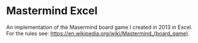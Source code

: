 # Mastermind Excel
 An implementation of the Masermind board game I created in 2013 in Excel.
 For the rules see: https://en.wikipedia.org/wiki/Mastermind_(board_game).
